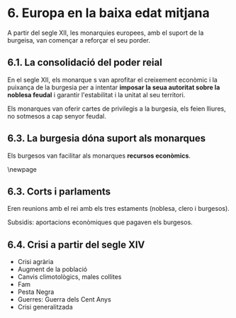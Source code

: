 # 6. Europa en la baixa edat mitjana #

A partir del segle XII, les monarquies europees, amb el suport de la burgeisa, van començar a reforçar el seu porder.

## 6.1. La consolidació del poder reial ##

En el segle XII, els monarque s van aprofitar el creixement econòmic i la puixança de la burgesia per a intentar **imposar la seua autoritat sobre la noblesa feudal** i garantir l'estabilitat i la unitat al seu territori.

Els monarques van oferir cartes de privilegis a la burgesia, els feien lliures, no sotmesos a cap senyor feudal.

## 6.3. La burgesia dóna suport als monarques ##

Els burgesos van facilitar als monarques **recursos econòmics**.

\newpage

## 6.3. Corts i parlaments ##

Eren reunions amb el rei amb els tres estaments (noblesa, clero i burgesos).

Subsidis: aportacions econòmiques que pagaven els burgesos.

## 6.4. Crisi a partir del segle XIV ##

- Crisi agrària
- Augment de la població
- Canvis climotològics, males collites
- Fam
- Pesta Negra
- Guerres: Guerra dels Cent Anys
- Crisi generalitzada

